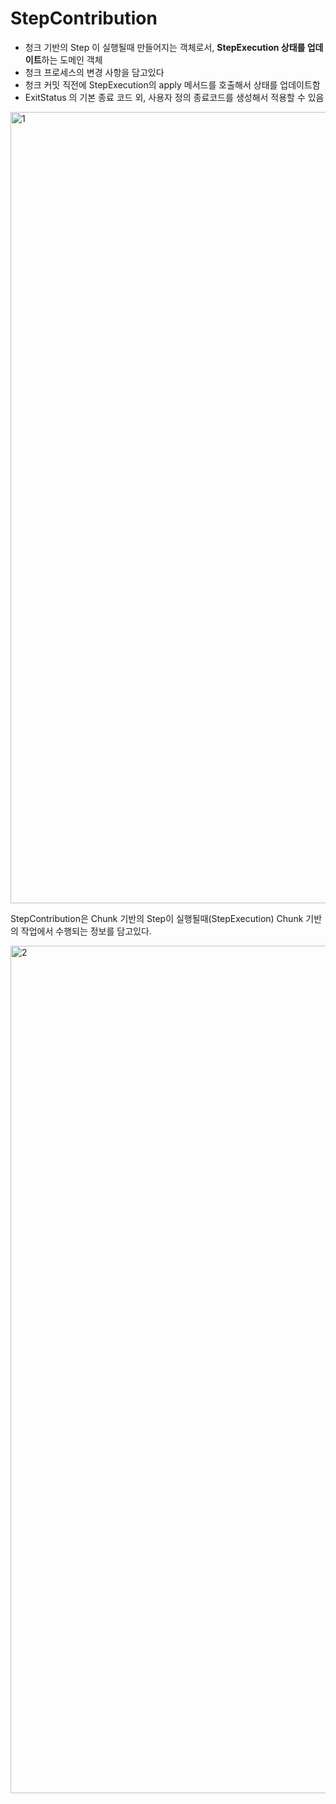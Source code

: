 # StepContribution

- 청크 기반의 Step 이 실행될때 만들어지는 객체로서, **StepExecution 상태를 업데이트**하는 도메인 객체
- 청크 프로세스의 변경 사항을 담고있다
- 청크 커밋 직전에 StepExecution의 apply 메서드를 호출해서 상태를 업데이트함
- ExitStatus 의 기본 종료 코드 외, 사용자 정의 종료코드를 생성해서 적용할 수 있음

<img width="1266" alt="1" src="https://github.com/gilyeon00/TIL/assets/52391627/1d71020e-ca1c-4ea7-93d3-233d57d19163">

StepContribution은 Chunk 기반의 Step이 실행될때(StepExecution) Chunk 기반의 작업에서 수행되는 정보를 담고있다.

<img width="1356" alt="2" src="https://github.com/gilyeon00/TIL/assets/52391627/e785bd9d-bdba-42af-a415-0d5f5c652445">
